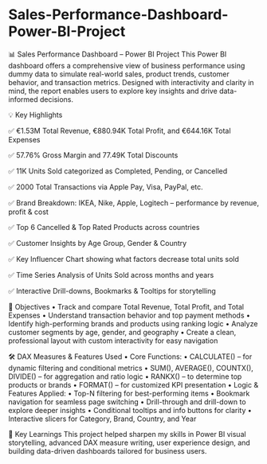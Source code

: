 # Sales-Performance-Dashboard-Power-BI-Project
📊 Sales Performance Dashboard – Power BI Project
This Power BI dashboard offers a comprehensive view of business performance using dummy data to simulate real-world sales, product trends, customer behavior, and transaction metrics. Designed with interactivity and clarity in mind, the report enables users to explore key insights and drive data-informed decisions.

💡 Key Highlights

✅ €1.53M Total Revenue, €880.94K Total Profit, and €644.16K Total Expenses

✅ 57.76% Gross Margin and 77.49K Total Discounts

✅ 11K Units Sold categorized as Completed, Pending, or Cancelled

✅ 2000 Total Transactions via Apple Pay, Visa, PayPal, etc.

✅ Brand Breakdown: IKEA, Nike, Apple, Logitech – performance by revenue, profit & cost

✅ Top 6 Cancelled & Top Rated Products across countries

✅ Customer Insights by Age Group, Gender & Country

✅ Key Influencer Chart showing what factors decrease total units sold

✅ Time Series Analysis of Units Sold across months and years

✅ Interactive Drill-downs, Bookmarks & Tooltips for storytelling

🎯 Objectives
• Track and compare Total Revenue, Total Profit, and Total Expenses
• Understand transaction behavior and top payment methods
• Identify high-performing brands and products using ranking logic
• Analyze customer segments by age, gender, and geography
• Create a clean, professional layout with custom interactivity for easy navigation

🛠 DAX Measures & Features Used
•	Core Functions:
• CALCULATE() – for dynamic filtering and conditional metrics
• SUM(), AVERAGE(), COUNTX(), DIVIDE() – for aggregation and ratio logic
• RANKX() – to determine top products or brands
• FORMAT() – for customized KPI presentation
•	Logic & Features Applied:
• Top-N filtering for best-performing items
• Bookmark navigation for seamless page switching
• Drill-through and drill-down to explore deeper insights
• Conditional tooltips and info buttons for clarity
• Interactive slicers for Category, Brand, Country, and Year

🧠 Key Learnings
This project helped sharpen my skills in Power BI visual storytelling, advanced DAX measure writing, user experience design, and building data-driven dashboards tailored for business users.

